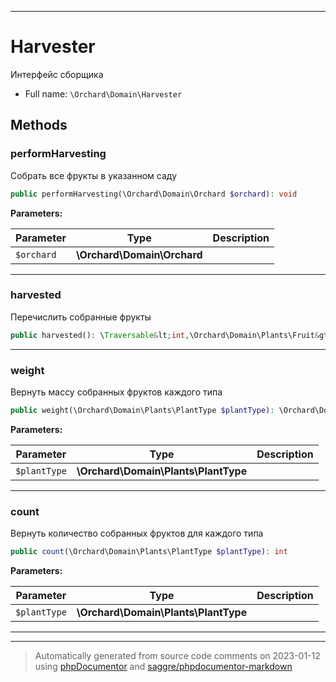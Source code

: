 ***

# Harvester

Интерфейс сборщика



* Full name: `\Orchard\Domain\Harvester`



## Methods


### performHarvesting

Собрать все фрукты в указанном саду

```php
public performHarvesting(\Orchard\Domain\Orchard $orchard): void
```








**Parameters:**

| Parameter | Type | Description |
|-----------|------|-------------|
| `$orchard` | **\Orchard\Domain\Orchard** |  |




***

### harvested

Перечислить собранные фрукты

```php
public harvested(): \Traversable&lt;int,\Orchard\Domain\Plants\Fruit&gt;
```











***

### weight

Вернуть массу собранных фруктов каждого типа

```php
public weight(\Orchard\Domain\Plants\PlantType $plantType): \Orchard\Domain\VO\Weight\Weight
```








**Parameters:**

| Parameter | Type | Description |
|-----------|------|-------------|
| `$plantType` | **\Orchard\Domain\Plants\PlantType** |  |




***

### count

Вернуть количество собранных фруктов для каждого типа

```php
public count(\Orchard\Domain\Plants\PlantType $plantType): int
```








**Parameters:**

| Parameter | Type | Description |
|-----------|------|-------------|
| `$plantType` | **\Orchard\Domain\Plants\PlantType** |  |




***


***
> Automatically generated from source code comments on 2023-01-12 using [phpDocumentor](http://www.phpdoc.org/) and [saggre/phpdocumentor-markdown](https://github.com/Saggre/phpDocumentor-markdown)
